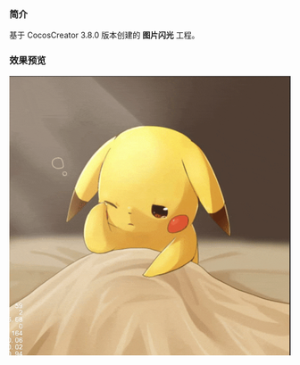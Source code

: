 ### 简介
基于 CocosCreator 3.8.0 版本创建的 **图片闪光** 工程。

### 效果预览
![image](../../../gif/202202/2022022402.gif)